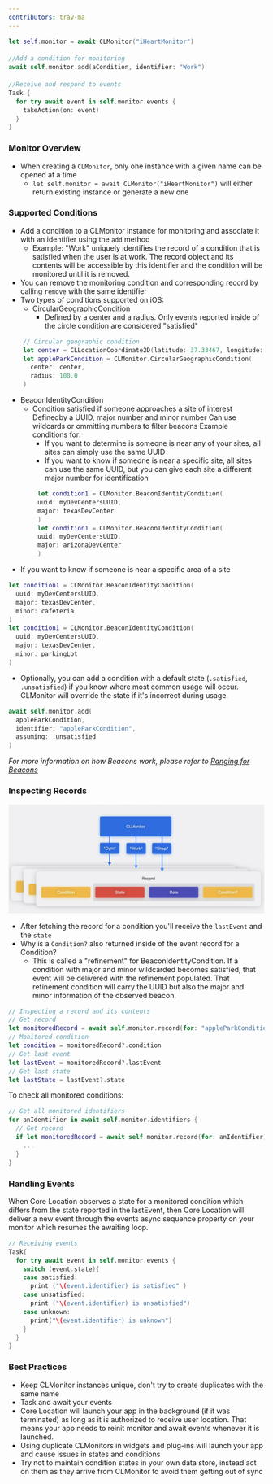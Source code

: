 ```yaml
---
contributors: trav-ma
---
```



```swift
let self.monitor = await CLMonitor("iHeartMonitor")

//Add a condition for monitoring
await self.monitor.add(aCondition, identifier: "Work")

//Receive and respond to events
Task {
  for try await event in self.monitor.events {
    takeAction(on: event)
  }
}
```

### Monitor Overview

- When creating a `CLMonitor`, only one instance with a given name can be opened at a time
  -  `let self.monitor = await CLMonitor("iHeartMonitor")` will either return existing instance or generate a new one

### Supported Conditions

- Add a condition to a CLMonitor instance for monitoring and associate it with an identifier using the `add` method
  - Example: "Work" uniquely identifies the record of a condition that is satisfied when the user is at work. The record object and its contents will be accessible by this identifier and the condition will be monitored until it is removed.
- You can remove the monitoring condition and corresponding record by calling `remove` with the same identifier
- Two types of conditions supported on iOS:
  - CircularGeographicCondition
    - Defined by a center and a radius. Only events reported inside of the circle condition are considered "satisfied"

```swift
    // Circular geographic condition
    let center = CLLocationCoordinate2D(latitude: 37.33467, longitude: -122.00898)
    let appleParkCondition = CLMonitor.CircularGeographicCondition(
      center: center,
      radius: 100.0
    )
```

- BeaconIdentityCondition  
    - Condition satisfied if someone approaches a site of interest
        Definedby a UUID, major number and minor number
        Can use wildcards or ommitting numbers to filter beacons
        Example conditions for:
        - If you want to determine is someone is near any of your sites, all sites can simply use the same UUID
        - If you want to know if someone is near a specific site, all sites can use the same UUID, but you can give each site a different major number for identification

```swift
        let condition1 = CLMonitor.BeaconIdentityCondition(
        uuid: myDevCentersUUID,
        major: texasDevCenter
        )
        let condition1 = CLMonitor.BeaconIdentityCondition(
        uuid: myDevCentersUUID,
        major: arizonaDevCenter
        )
```

- If you want to know if someone is near a specific area of a site
```swift
let condition1 = CLMonitor.BeaconIdentityCondition(
  uuid: myDevCentersUUID,
  major: texasDevCenter,
  minor: cafeteria
)
let condition1 = CLMonitor.BeaconIdentityCondition(
  uuid: myDevCentersUUID,
  major: texasDevCenter,
  minor: parkingLot
)
```

- Optionally, you can add a condition with a default state (`.satisfied`, `.unsatisfied`) if you know where most common usage will occur. CLMonitor will override the state if it's incorrect during usage.

```swift
await self.monitor.add(
  appleParkCondition,
  identifier: "appleParkCondition",
  assuming: .unsatisfied
)
```

*For more information on how Beacons work, please refer to [Ranging for Beacons](https://developer.apple.com/documentation/corelocation/ranging_for_beacons)*

### Inspecting Records

![CLMonitor Inspecting Records][10147-inspecting-records]

- After fetching the record for a condition you'll receive the `lastEvent` and the `state`
- Why is a `Condition?` also returned inside of the event record for a Condition?
  - This is called a "refinement" for BeaconIdentityCondition. If a condition with major and minor wildcarded becomes satisfied, that event will be delivered with the refinement populated. That refinement condition will carry the UUID but also the major and minor information of the observed beacon.

```swift
// Inspecting a record and its contents
// Get record
let monitoredRecord = await self.monitor.record(for: "appleParkCondition")
// Monitored condition
let condition = monitoredRecord?.condition
// Get last event
let lastEvent = monitoredRecord?.lastEvent
// Get last state
let lastState = lastEvent?.state
```

To check all monitored conditions:

```swift
// Get all monitored identifiers
for anIdentifier in await self.monitor.identifiers {
  // Get record
  if let monitoredRecord = await self.monitor.record(for: anIdentifier) {
    ...
  }
}
```

### Handling Events

When Core Location observes a state for a monitored condition which differs from the state reported in the lastEvent, then Core Location will deliver a new event through the events async sequence property on your monitor which resumes the awaiting loop.

```swift
// Receiving events
Task{
  for try await event in self.monitor.events {
    switch (event.state){
    case satisfied:
      print ("\(event.identifier) is satisfied" )
    case unsatisfied:
      print ("\(event.identifier) is unsatisfied")
    case unknown:
      print("\(event.identifier) is unknown")
    }
  }
}
```

### Best Practices

- Keep CLMonitor instances unique, don't try to create duplicates with the same name
- Task and await your events
- Core Location will launch your app in the background (if it was terminated) as long as it is authorized to receive user location. That means your app needs to reinit monitor and await events whenever it is launched.
- Using duplicate CLMonitors in widgets and plug-ins will launch your app and cause issues in states and conditions
- Try not to maintain condition states in your own data store, instead act on them as they arrive from CLMonitor to avoid them getting out of sync

[10147-inspecting-records]: ../../../images/notes/wwdc23/10147/CLMonitorInspectingRecords.jpg
